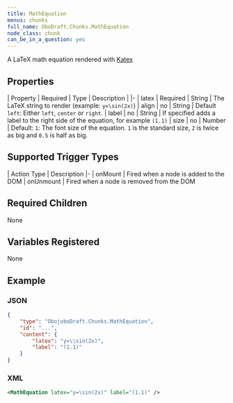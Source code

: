 ```yaml
---
title: MathEquation
menus: chunks
full_name: OboDraft.Chunks.MathEquation
node_class: chunk
can_be_in_a_question: yes
---
```

A LaTeX math equation rendered with [Katex](https://github.com/Khan/KaTeX)

## Properties

| Property | Required | Type | Description |
|-
| latex | Required | String | The LaTeX string to render (example: `y=\sin(2x)`)
| align | no | String | Default `left`: Either `left`, `center` or `right`.
| label | no | String | If specified adds a label to the right side of the equation, for example `(1.1)`
| size | no | Number | Default: `1`: The font size of the equation. `1` is the standard size, `2` is twice as big and `0.5` is half as big.

## Supported Trigger Types

| Action Type | Description
|-
| onMount | Fired when a node is added to the DOM
| onUnmount | Fired when a node is removed from the DOM

## Required Children

None

## Variables Registered

None

## Example

### JSON

```json
{
	"type": "ObojoboDraft.Chunks.MathEquation",
	"id": "...",
	"content": {
		"latex": "y=\\sin(2x)",
		"label": "(1.1)"
	}
}
```

### XML

```xml
<MathEquation latex="y=\sin(2x)" label="(1.1)" />
```
